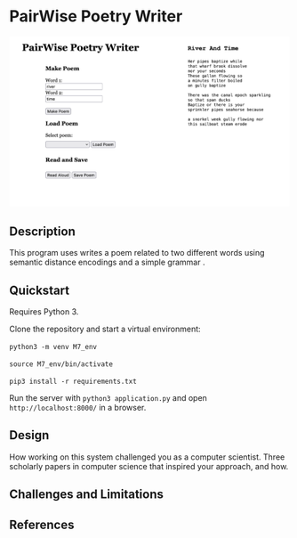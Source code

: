 # PairWise Poetry Writer

![The PairWise website.](https://github.com/ncy-xing/M7-Poetry-Generator/blob/39db997ea6cf82003cb5baf35d2fc90926ac2c93/static/example.png)

## Description
This program uses writes a poem related to two different words using semantic distance encodings and a simple grammar .  

## Quickstart 
Requires Python 3. 

Clone the repository and start a virtual environment: 

`python3 -m venv M7_env`

`source M7_env/bin/activate`

`pip3 install -r requirements.txt`

Run the server with `python3 application.py` and open `http://localhost:8000/` in a browser. 


## Design
How working on this system challenged you as a computer scientist.
Three scholarly papers in computer science that inspired your approach, and how. 

## Challenges and Limitations 

## References 

